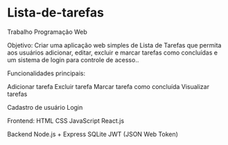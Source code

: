 # Lista-de-tarefas
Trabalho Programação Web 

Objetivo:
Criar uma aplicação web simples de Lista de Tarefas que permita aos usuários adicionar, editar, excluir e marcar tarefas como concluídas e um sistema de login para controle de acesso..


Funcionalidades principais:

Adicionar tarefa
Excluir tarefa
Marcar tarefa como concluída
Visualizar tarefas

Cadastro de usuário
Login


Frontend:
HTML
CSS
JavaScript
React.js

Backend 
Node.js + Express
SQLite
JWT (JSON Web Token)
